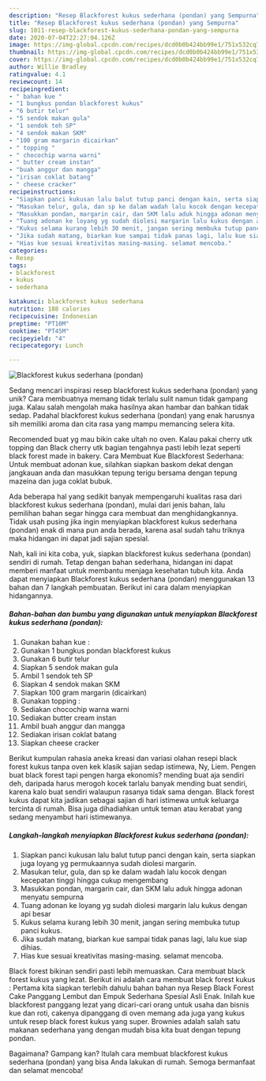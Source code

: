 ```yaml
---
description: "Resep Blackforest kukus sederhana (pondan) yang Sempurna"
title: "Resep Blackforest kukus sederhana (pondan) yang Sempurna"
slug: 1011-resep-blackforest-kukus-sederhana-pondan-yang-sempurna
date: 2020-07-04T22:27:04.126Z
image: https://img-global.cpcdn.com/recipes/dcd0b0b424bb99e1/751x532cq70/blackforest-kukus-sederhana-pondan-foto-resep-utama.jpg
thumbnail: https://img-global.cpcdn.com/recipes/dcd0b0b424bb99e1/751x532cq70/blackforest-kukus-sederhana-pondan-foto-resep-utama.jpg
cover: https://img-global.cpcdn.com/recipes/dcd0b0b424bb99e1/751x532cq70/blackforest-kukus-sederhana-pondan-foto-resep-utama.jpg
author: Willie Bradley
ratingvalue: 4.1
reviewcount: 14
recipeingredient:
- " bahan kue "
- "1 bungkus pondan blackforest kukus"
- "6 butir telur"
- "5 sendok makan gula"
- "1 sendok teh SP"
- "4 sendok makan SKM"
- "100 gram margarin dicairkan"
- " topping "
- " chocochip warna warni"
- " butter cream instan"
- "buah anggur dan mangga"
- "irisan coklat batang"
- " cheese cracker"
recipeinstructions:
- "Siapkan panci kukusan lalu balut tutup panci dengan kain, serta siapkan juga loyang yg permukaannya sudah diolesi margarin."
- "Masukan telur, gula, dan sp ke dalam wadah lalu kocok dengan kecepatan tinggi hingga cukup mengembang"
- "Masukkan pondan, margarin cair, dan SKM lalu aduk hingga adonan menyatu sempurna"
- "Tuang adonan ke loyang yg sudah diolesi margarin lalu kukus dengan api besar"
- "Kukus selama kurang lebih 30 menit, jangan sering membuka tutup panci kukus."
- "Jika sudah matang, biarkan kue sampai tidak panas lagi, lalu kue siap dihias."
- "Hias kue sesuai kreativitas masing-masing. selamat mencoba."
categories:
- Resep
tags:
- blackforest
- kukus
- sederhana

katakunci: blackforest kukus sederhana 
nutrition: 188 calories
recipecuisine: Indonesian
preptime: "PT10M"
cooktime: "PT45M"
recipeyield: "4"
recipecategory: Lunch

---
```



![Blackforest kukus sederhana (pondan)](https://img-global.cpcdn.com/recipes/dcd0b0b424bb99e1/751x532cq70/blackforest-kukus-sederhana-pondan-foto-resep-utama.jpg)

Sedang mencari inspirasi resep blackforest kukus sederhana (pondan) yang unik? Cara membuatnya memang tidak terlalu sulit namun tidak gampang juga. Kalau salah mengolah maka hasilnya akan hambar dan bahkan tidak sedap. Padahal blackforest kukus sederhana (pondan) yang enak harusnya sih memiliki aroma dan cita rasa yang mampu memancing selera kita.

Recomended buat yg mau bikin cake ultah no oven. Kalau pakai cherry utk topping dan Black cherry utk bagian tengahnya pasti lebih lezat seperti black forest made in bakery. Cara Membuat Kue Blackforest Sederhana: Untuk membuat adonan kue, silahkan siapkan baskom dekat dengan jangkauan anda dan masukkan tepung terigu bersama dengan tepung mazeina dan juga coklat bubuk.

Ada beberapa hal yang sedikit banyak mempengaruhi kualitas rasa dari blackforest kukus sederhana (pondan), mulai dari jenis bahan, lalu pemilihan bahan segar hingga cara membuat dan menghidangkannya. Tidak usah pusing jika ingin menyiapkan blackforest kukus sederhana (pondan) enak di mana pun anda berada, karena asal sudah tahu triknya maka hidangan ini dapat jadi sajian spesial.


Nah, kali ini kita coba, yuk, siapkan blackforest kukus sederhana (pondan) sendiri di rumah. Tetap dengan bahan sederhana, hidangan ini dapat memberi manfaat untuk membantu menjaga kesehatan tubuh kita. Anda dapat menyiapkan Blackforest kukus sederhana (pondan) menggunakan 13 bahan dan 7 langkah pembuatan. Berikut ini cara dalam menyiapkan hidangannya.

<!--inarticleads1-->

##### Bahan-bahan dan bumbu yang digunakan untuk menyiapkan Blackforest kukus sederhana (pondan):

1. Gunakan  bahan kue :
1. Gunakan 1 bungkus pondan blackforest kukus
1. Gunakan 6 butir telur
1. Siapkan 5 sendok makan gula
1. Ambil 1 sendok teh SP
1. Siapkan 4 sendok makan SKM
1. Siapkan 100 gram margarin (dicairkan)
1. Gunakan  topping :
1. Sediakan  chocochip warna warni
1. Sediakan  butter cream instan
1. Ambil buah anggur dan mangga
1. Sediakan irisan coklat batang
1. Siapkan  cheese cracker


Berikut kumpulan rahasia aneka kreasi dan variasi olahan resepi black forest kukus tanpa oven kek klasik sajian sedap istimewa, Ny, Liem. Pengen buat black forest tapi pengen harga ekonomis? mending buat aja sendiri deh, daripada harus merogoh kocek tarlalu banyak mending buat sendiri, karena kalo buat sendiri walaupun rasanya tidak sama dengan. Black forest kukus dapat kita jadikan sebagai sajian di hari istimewa untuk keluarga tercinta di rumah. Bisa juga dihadiahkan untuk teman atau kerabat yang sedang menyambut hari istimewanya. 

<!--inarticleads2-->

##### Langkah-langkah menyiapkan Blackforest kukus sederhana (pondan):

1. Siapkan panci kukusan lalu balut tutup panci dengan kain, serta siapkan juga loyang yg permukaannya sudah diolesi margarin.
1. Masukan telur, gula, dan sp ke dalam wadah lalu kocok dengan kecepatan tinggi hingga cukup mengembang
1. Masukkan pondan, margarin cair, dan SKM lalu aduk hingga adonan menyatu sempurna
1. Tuang adonan ke loyang yg sudah diolesi margarin lalu kukus dengan api besar
1. Kukus selama kurang lebih 30 menit, jangan sering membuka tutup panci kukus.
1. Jika sudah matang, biarkan kue sampai tidak panas lagi, lalu kue siap dihias.
1. Hias kue sesuai kreativitas masing-masing. selamat mencoba.


Black forest bikinan sendiri pasti lebih memuaskan. Cara membuat black forest kukus yang lezat. Berikut ini adalah cara membuat black forest kukus : Pertama kita siapkan terlebih dahulu bahan bahan nya  Resep Black Forest Cake Panggang Lembut dan Empuk Sederhana Spesial Asli Enak. Inilah kue blackforest panggang lezat yang dicari-cari orang untuk usaha dan bisnis kue dan roti, cakenya dipanggang di oven memang ada juga yang kukus untuk resep black forest kukus yang super. Brownies adalah salah satu makanan sederhana yang dengan mudah bisa kita buat dengan tepung pondan. 

Bagaimana? Gampang kan? Itulah cara membuat blackforest kukus sederhana (pondan) yang bisa Anda lakukan di rumah. Semoga bermanfaat dan selamat mencoba!
